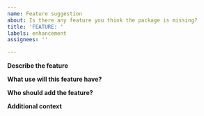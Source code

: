 ```yaml
---
name: Feature suggestion
about: Is there any feature you think the package is missing?
title: 'FEATURE: '
labels: enhancement
assignees: ''

---
```

<!--
	Thank you for your interest in improving the diseasystore package!
	In order to more easily identify feature requests which may be arbitrarily old, please give a very brief explanation of the feature in the title.

	For example (inspired by previously added features):

	* Support for SQLite
	* Testing with a Postgres container in GitHub Actions
	* Refactor the Logger instance to a separate object

	If your feature is simple and you already have a fork implementing this feature, feel free to skip this issue and open a pull request instead!
-->
**Describe the feature**
<!--
	What is this feature supposed to do?
	Be as brief as possible (although not as brief as the title); you may expand on it below.
-->

**What use will this feature have?**
<!--
	Does the feature improve user-friendliness?
	Does it address compatibility or security issues?
	Does it provide significant performance improvements?
-->

**Who should add the feature?**
<!--
	Is this something you are willing to add yourself, or do you need help with anything?
	Will the feature possibly break something, therefore putting it on the roadmap for longer-term implementation?

-->


**Additional context**
<!--
	Is there anything else we should know?
-->